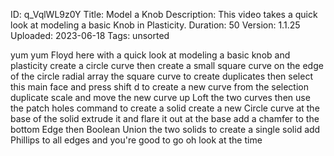 ID: q_VqlWL9z0Y
Title: Model a Knob
Description: This video takes a quick look at modeling a basic Knob in Plasticity.
Duration: 50
Version: 1.1.25
Uploaded: 2023-06-18
Tags: unsorted

yum yum Floyd here with a quick look at
modeling a basic knob and plasticity
create a circle curve then create a
small square curve on the edge of the
circle radial array the square curve to
create duplicates then select this main
face and press shift d to create a new
curve from the selection
duplicate scale and move the new curve
up
Loft the two curves then use the patch
holes command to create a solid create a
new Circle curve at the base of the
solid extrude it and flare it out at the
base
add a chamfer to the bottom Edge
then Boolean Union the two solids to
create a single solid add Phillips to
all edges and you're good to go
oh
look at the time
